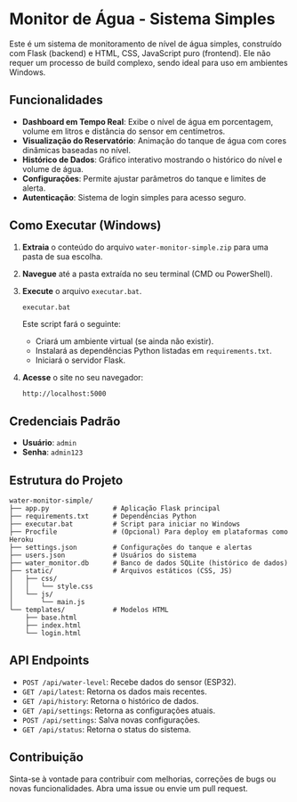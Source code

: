 # Monitor de Água - Sistema Simples

Este é um sistema de monitoramento de nível de água simples, construído com Flask (backend) e HTML, CSS, JavaScript puro (frontend). Ele não requer um processo de build complexo, sendo ideal para uso em ambientes Windows.

## Funcionalidades

- **Dashboard em Tempo Real**: Exibe o nível de água em porcentagem, volume em litros e distância do sensor em centímetros.
- **Visualização do Reservatório**: Animação do tanque de água com cores dinâmicas baseadas no nível.
- **Histórico de Dados**: Gráfico interativo mostrando o histórico do nível e volume de água.
- **Configurações**: Permite ajustar parâmetros do tanque e limites de alerta.
- **Autenticação**: Sistema de login simples para acesso seguro.

## Como Executar (Windows)

1.  **Extraia** o conteúdo do arquivo `water-monitor-simple.zip` para uma pasta de sua escolha.
2.  **Navegue** até a pasta extraída no seu terminal (CMD ou PowerShell).
3.  **Execute** o arquivo `executar.bat`.

    ```bash
    executar.bat
    ```

    Este script fará o seguinte:
    - Criará um ambiente virtual (se ainda não existir).
    - Instalará as dependências Python listadas em `requirements.txt`.
    - Iniciará o servidor Flask.

4.  **Acesse** o site no seu navegador:

    ```
    http://localhost:5000
    ```

## Credenciais Padrão

- **Usuário**: `admin`
- **Senha**: `admin123`

## Estrutura do Projeto

```
water-monitor-simple/
├── app.py                # Aplicação Flask principal
├── requirements.txt      # Dependências Python
├── executar.bat          # Script para iniciar no Windows
├── Procfile              # (Opcional) Para deploy em plataformas como Heroku
├── settings.json         # Configurações do tanque e alertas
├── users.json            # Usuários do sistema
├── water_monitor.db      # Banco de dados SQLite (histórico de dados)
├── static/               # Arquivos estáticos (CSS, JS)
│   ├── css/
│   │   └── style.css
│   └── js/
│       └── main.js
└── templates/            # Modelos HTML
    ├── base.html
    ├── index.html
    └── login.html
```

## API Endpoints

- `POST /api/water-level`: Recebe dados do sensor (ESP32).
- `GET /api/latest`: Retorna os dados mais recentes.
- `GET /api/history`: Retorna o histórico de dados.
- `GET /api/settings`: Retorna as configurações atuais.
- `POST /api/settings`: Salva novas configurações.
- `GET /api/status`: Retorna o status do sistema.

## Contribuição

Sinta-se à vontade para contribuir com melhorias, correções de bugs ou novas funcionalidades. Abra uma issue ou envie um pull request.

